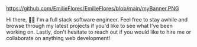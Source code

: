 https://github.com/EmilieFlores/EmilieFlores/blob/main/myBanner.PNG 

Hi there, 👋🏽  I'm a full stack software engineer. Feel free to stay awhile and browse through my latest projects if you'd like to see what I've been working on. Lastly, don't hesitate to reach out if you would like to hire me or collaborate on anything web development!
